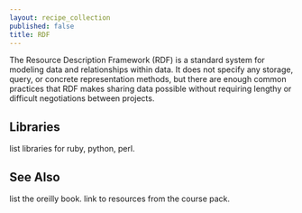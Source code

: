 ```yaml
---
layout: recipe_collection
published: false
title: RDF
---
```


The Resource Description Framework (RDF) is a standard system for modeling data and relationships within data. It does not specify any storage, query, or concrete representation methods, but there are enough common practices that RDF makes sharing data possible without requiring lengthy or difficult negotiations between projects.

## Libraries

list libraries for ruby, python, perl.

## See Also

list the oreilly book. link to resources from the course pack.